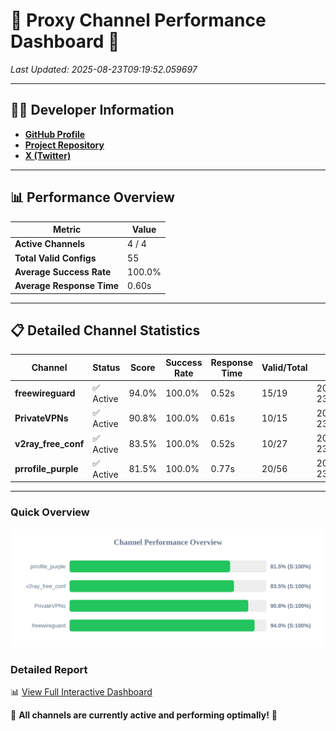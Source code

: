 # 🌟 Proxy Channel Performance Dashboard 🌟

_Last Updated: 2025-08-23T09:19:52.059697_

---

## 👩‍💻 Developer Information

- **[GitHub Profile](https://github.com/4n0nymou3)**  
- **[Project Repository](https://github.com/4n0nymou3/multi-proxy-config-fetcher)**  
- **[X (Twitter)](https://x.com/4n0nymou3)**  

---

## 📊 Performance Overview

| Metric                | Value       |
|-----------------------|-------------|
| **Active Channels**   | 4 / 4       |
| **Total Valid Configs** | 55          |
| **Average Success Rate** | 100.0%      |
| **Average Response Time** | 0.60s       |

---

## 📋 Detailed Channel Statistics

| Channel          | Status     | Score  | Success Rate | Response Time | Valid/Total | Last Success               |
|------------------|------------|--------|--------------|---------------|-------------|----------------------------|
| **freewireguard**  | ✅ Active  | 94.0%  | 100.0% | 0.52s         | 15/19       | 2025-08-23T09:19:52.058002 |
| **PrivateVPNs**  | ✅ Active  | 90.8%  | 100.0% | 0.61s         | 10/15       | 2025-08-23T09:19:51.513983 |
| **v2ray_free_conf**  | ✅ Active  | 83.5%  | 100.0% | 0.52s         | 10/27       | 2025-08-23T09:19:50.859963 |
| **prrofile_purple**  | ✅ Active  | 81.5%  | 100.0% | 0.77s         | 20/56       | 2025-08-23T09:19:50.270245 |

---

### Quick Overview
<div align="center">
  <a href="https://raw.githubusercontent.com/nullluser/NullRepo/refs/heads/main/assets/channel_stats_chart.svg">
    <img src="https://raw.githubusercontent.com/nullluser/NullRepo/refs/heads/main/assets/channel_stats_chart.svg" alt="Source Performance Statistics" width="800">
  </a>
</div>

### Detailed Report
📊 [View Full Interactive Dashboard](https://htmlpreview.github.io/?https://github.com/nullluser/NullRepo/blob/main/assets/performance_report.html)

🎉 **All channels are currently active and performing optimally!** 🎉
